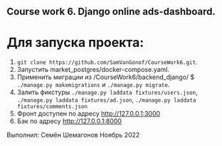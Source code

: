 ## Course work 6. Django online ads-dashboard.
# Для запуска проекта: 
1. `git clone https://github.com/SamVanGonof/CourseWork6.git`.
2. Запустить market_postgres/docker-compose.yaml.
3. Применить миграции  из /CourseWork6/backend_django/ $ `./manage.py makemigrations` и `./manage.py migrate`.
4. Залить фикстуры `./manage.py laddata fixtures/users.json`, `./manage.py laddata fixtures/ad.json`, `./manage.py laddata fixtures/comments.json`
5. Фронт доступен по адресу http://127.0.0.1:3000
6. Бэк по адресу http://127.0.0.1:8000

Выполнил:
Семён Шемагонов
Ноябрь 2022
